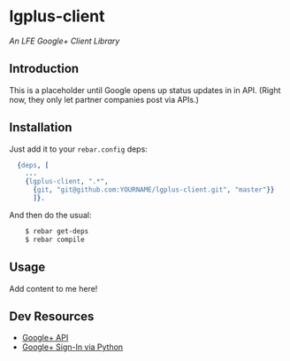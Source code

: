# lgplus-client

*An LFE Google+ Client Library*

## Introduction

This is a placeholder until Google opens up status updates in in API. (Right
now, they only let partner companies post via APIs.)


## Installation

Just add it to your ``rebar.config`` deps:

```erlang
  {deps, [
    ...
    {lgplus-client, ".*",
      {git, "git@github.com:YOURNAME/lgplus-client.git", "master"}}
      ]}.
```

And then do the usual:

```bash
    $ rebar get-deps
    $ rebar compile
```


## Usage

Add content to me here!


## Dev Resources

* [Google+ API](https://developers.google.com/+/api/)
* [Google+ Sign-In via Python](https://github.com/googleplus/gplus-quickstart-python/blob/master/signin.py)
